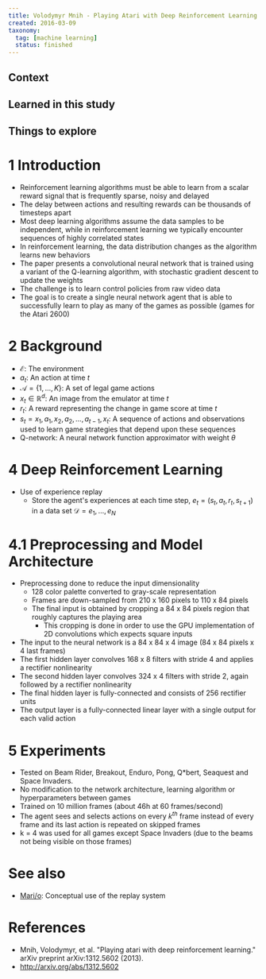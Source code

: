 ```yaml
---
title: Volodymyr Mnih - Playing Atari with Deep Reinforcement Learning (2013)
created: 2016-03-09
taxonomy:
  tag: [machine learning]
  status: finished
---
```


## Context

## Learned in this study

## Things to explore

# 1 Introduction
* Reinforcement learning algorithms must be able to learn from a scalar reward signal that is frequently sparse, noisy and delayed
* The delay between actions and resulting rewards can be thousands of timesteps apart
* Most deep learning algorithms assume the data samples to be independent, while in reinforcement learning we typically encounter sequences of highly correlated states
* In reinforcement learning, the data distribution changes as the algorithm learns new behaviors
* The paper presents a convolutional neural network that is trained using a variant of the Q-learning algorithm, with stochastic gradient descent to update the weights
* The challenge is to learn control policies from raw video data
* The goal is to create a single neural network agent that is able to successfully learn to play as many of the games as possible (games for the Atari 2600)

# 2 Background
* $\mathcal{E}$: The environment
* $a_t$: An action at time $t$
* $\mathcal{A} = \{1, ..., K\}$: A set of legal game actions
* $x_t \in \mathbb{R}^d$: An image from the emulator at time $t$
* $r_t$: A reward representing the change in game score at time $t$
* $s_t = x_1, a_1, x_2, a_2, ..., a_{t-1}, x_t$: A sequence of actions and observations used to learn game strategies that depend upon these sequences
* Q-network: A neural network function approximator with weight $\theta$

# 4 Deep Reinforcement Learning
* Use of experience replay
	* Store the agent's experiences at each time step, $e_t = (s_t, a_t, r_t, s_{t+1})$ in a data set $\mathcal{D} = e_1, ..., e_N$

# 4.1 Preprocessing and Model Architecture
* Preprocessing done to reduce the input dimensionality
	* 128 color palette converted to gray-scale representation
	* Frames are down-sampled from 210 x 160 pixels to 110 x 84 pixels
	* The final input is obtained by cropping a 84 x 84 pixels region that roughly captures the playing area
		* This cropping is done in order to use the GPU implementation of 2D convolutions which expects square inputs
* The input to the neural network is a 84 x 84 x 4 image (84 x 84 pixels x 4 last frames)
* The first hidden layer convolves 168 x 8 filters with stride 4 and applies a rectifier nonlinearity
* The second hidden layer convolves 324 x 4 filters with stride 2, again followed by a rectifier nonlinearity
* The final hidden layer is fully-connected and consists of 256 rectifier units
* The output layer is a fully-connected linear layer with a single output for each valid action

# 5 Experiments
* Tested on Beam Rider, Breakout, Enduro, Pong, Q*bert, Seaquest and Space Invaders.
* No modification to the network architecture, learning algorithm or hyperparameters between games
* Trained on 10 million frames (about 46h at 60 frames/second)
* The agent sees and selects actions on every $k^{th}$ frame instead of every frame and its last action is repeated on skipped frames
* k = 4 was used for all games except Space Invaders (due to the beams not being visible on those frames)

# See also
* [Mari/o](../../../agi/mario/article.md): Conceptual use of the replay system

# References
* Mnih, Volodymyr, et al. "Playing atari with deep reinforcement learning." arXiv preprint arXiv:1312.5602 (2013).
* http://arxiv.org/abs/1312.5602

